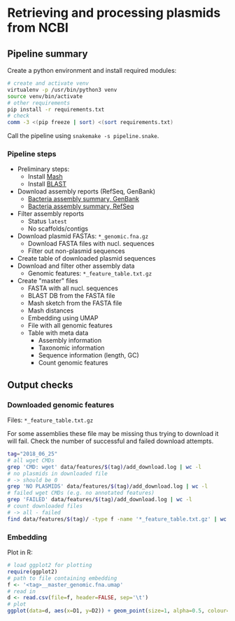 # Retrieving and processing plasmids from NCBI

## Pipeline summary

Create a python environment and install required modules:

```bash
# create and activate venv
virtualenv -p /usr/bin/python3 venv
source venv/bin/activate
# other requirements
pip install -r requirements.txt
# check
comm -3 <(pip freeze | sort) <(sort requirements.txt)
```

Call the pipeline using `snakemake -s pipeline.snake`.

### Pipeline steps

- Preliminary steps:
    - Install [Mash](https://github.com/marbl/Mash)
    - Install [BLAST](https://blast.ncbi.nlm.nih.gov/Blast.cgi)
- Download assembly reports (RefSeq, GenBank)
    - [Bacteria assembly summary, GenBank](ftp://ftp.ncbi.nlm.nih.gov/genomes/genbank/bacteria/assembly_summary.txt)
    - [Bacteria assembly summary, RefSeq](ftp://ftp.ncbi.nlm.nih.gov/genomes/refseq/bacteria/assembly_summary.txt)
- Filter assembly reports
    - Status `latest`
    - No scaffolds/contigs
- Download plasmid FASTAs: `*_genomic.fna.gz`
    - Download FASTA files with nucl. sequences
    - Filter out non-plasmid sequences
- Create table of downloaded plasmid sequences
- Download and filter other assembly data
    - Genomic features: `*_feature_table.txt.gz`
- Create "master" files
    - FASTA with all nucl. sequences
    - BLAST DB from the FASTA file
    - Mash sketch from the FASTA file
    - Mash distances
    - Embedding using UMAP
    - File with all genomic features
    - Table with meta data
        - Assembly information
        - Taxonomic information
        - Sequence information (length, GC)
        - Count genomic features

## Output checks

### Downloaded genomic features
Files: `*_feature_table.txt.gz`

For some assemblies these file may be missing thus trying to download it will fail.
Check the number of successful and failed download attempts.

```bash
tag="2018_06_25"
# all wget CMDs
grep 'CMD: wget' data/features/$(tag)/add_download.log | wc -l
# no plasmids in downloaded file
# -> should be 0
grep 'NO PLASMIDS' data/features/$(tag)/add_download.log | wc -l
# failed wget CMDs (e.g. no annotated features)
grep 'FAILED' data/features/$(tag)/add_download.log | wc -l
# count downloaded files
# -> all - failed
find data/features/$(tag)/ -type f -name '*_feature_table.txt.gz' | wc -l
```

### Embedding
Plot in R:

```R
# load ggplot2 for plotting
require(ggplot2)
# path to file containing embedding
f <- '<tag>__master_genomic.fna.umap'
# read in
d <- read.csv(file=f, header=FALSE, sep='\t')
# plot
ggplot(data=d, aes(x=D1, y=D2)) + geom_point(size=1, alpha=0.5, colour='white', fill='#3399FF', shape=21) + theme_bw()
```
